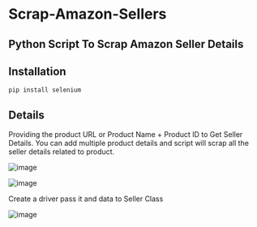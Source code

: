 # Scrap-Amazon-Sellers

## Python Script To Scrap Amazon Seller Details


## Installation
```pip install selenium```

## Details

Providing the product URL or Product Name + Product ID to Get Seller Details. You can add multiple product details and script will scrap all the seller details related to product.



![image](https://github.com/HammadRafique29/Scrap-Amazon-Seller/assets/112252001/cb445e65-d646-4d4f-8e03-f9b0820157a7)


![image](https://github.com/HammadRafique29/Scrap-Amazon-Seller/assets/112252001/26f300a1-f9be-435a-aa52-2a5f057231cd)



Create a driver pass it and data to Seller Class

![image](https://github.com/HammadRafique29/Scrap-Amazon-Seller/assets/112252001/23056ee6-9dd6-4ccc-b828-7cc97e7ac86c)


